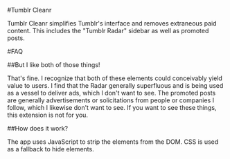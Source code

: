 #Tumblr Cleanr

Tumblr Cleanr simplifies Tumblr's interface and removes extraneous paid content. This includes the "Tumblr Radar" sidebar as well as promoted posts.

#FAQ

##But I like both of those things!

That's fine. I recognize that both of these elements could conceivably yield value to users. I find that the Radar generally superfluous and is being used as a vessel to deliver ads, which I don't want to see. The promoted posts are generally advertisements or solicitations from people or companies I follow, which I likewise don't want to see. If you want to see these things, this extension is not for you.

##How does it work?

The app uses JavaScript to strip the elements from the DOM. CSS is used as a fallback to hide elements.
